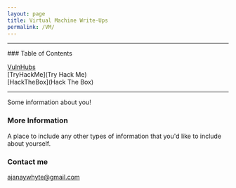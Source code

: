 ```yaml
---
layout: page
title: Virtual Machine Write-Ups
permalink: /VM/
---
```


<hr attribute1=”..” attribute2=”..”>
### Table of Contents

[VulnHubs](VulnHubs)<br>
[TryHackMe](Try Hack Me)<br>
[HackTheBox](Hack The Box)
<hr attribute1=”..” attribute2=”..”>

Some information about you!

### More Information

A place to include any other types of information that you'd like to include about yourself.

### Contact me

[ajanaywhyte@gmail.com](mailto:ajanaywhyte@gmail.com)
